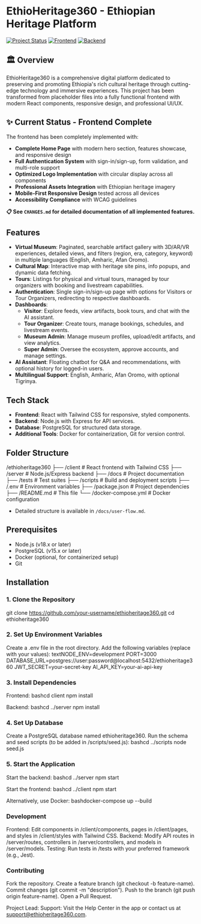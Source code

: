 # EthioHeritage360 - Ethiopian Heritage Platform

[![Project Status](https://img.shields.io/badge/Status-In%20Development-yellow)](https://github.com/Summer-Camp-Project/Project-for-G25)
[![Frontend](https://img.shields.io/badge/Frontend-React-blue)](https://reactjs.org/)
[![Backend](https://img.shields.io/badge/Backend-Node.js-green)](https://nodejs.org/)

## 🏛️ Overview
EthioHeritage360 is a comprehensive digital platform dedicated to preserving and promoting Ethiopia's rich cultural heritage through cutting-edge technology and immersive experiences. This project has been transformed from placeholder files into a fully functional frontend with modern React components, responsive design, and professional UI/UX.

## ✨ Current Status - Frontend Complete
The frontend has been completely implemented with:
- **Complete Home Page** with modern hero section, features showcase, and responsive design
- **Full Authentication System** with sign-in/sign-up, form validation, and multi-role support
- **Optimized Logo Implementation** with circular display across all components
- **Professional Assets Integration** with Ethiopian heritage imagery
- **Mobile-First Responsive Design** tested across all devices
- **Accessibility Compliance** with WCAG guidelines

**📋 See `CHANGES.md` for detailed documentation of all implemented features.**

## Features
- **Virtual Museum**: Paginated, searchable artifact gallery with 3D/AR/VR experiences, detailed views, and filters (region, era, category, keyword) in multiple languages (English, Amharic, Afan Oromo).
- **Cultural Map**: Interactive map with heritage site pins, info popups, and dynamic data fetching.
- **Tours**: Listings for physical and virtual tours, managed by tour organizers with booking and livestream capabilities.
- **Authentication**: Single sign-in/sign-up page with options for Visitors or Tour Organizers, redirecting to respective dashboards.
- **Dashboards**:
  - **Visitor**: Explore feeds, view artifacts, book tours, and chat with the AI assistant.
  - **Tour Organizer**: Create tours, manage bookings, schedules, and livestream events.
  - **Museum Admin**: Manage museum profiles, upload/edit artifacts, and view analytics.
  - **Super Admin**: Oversee the ecosystem, approve accounts, and manage settings.
- **AI Assistant**: Floating chatbot for Q&A and recommendations, with optional history for logged-in users.
- **Multilingual Support**: English, Amharic, Afan Oromo, with optional Tigrinya.

## Tech Stack
- **Frontend**: React with Tailwind CSS for responsive, styled components.
- **Backend**: Node.js with Express for API services.
- **Database**: PostgreSQL for structured data storage.
- **Additional Tools**: Docker for containerization, Git for version control.

## Folder Structure
/ethioheritage360
├── /client           # React frontend with Tailwind CSS
├── /server           # Node.js/Express backend
├── /docs             # Project documentation
├── /tests            # Test suites
├── /scripts          # Build and deployment scripts
├── /.env             # Environment variables
├── /package.json     # Project dependencies
├── /README.md        # This file
└── /docker-compose.yml # Docker configuration
- Detailed structure is available in `/docs/user-flow.md`.

## Prerequisites
- Node.js (v18.x or later)
- PostgreSQL (v15.x or later)
- Docker (optional, for containerized setup)
- Git

## Installation

### 1. Clone the Repository

git clone https://github.com/your-username/ethioheritage360.git
cd ethioheritage360
### 2. Set Up Environment Variables

Create a .env file in the root directory.
Add the following variables (replace with your values):
textNODE_ENV=development
PORT=3000
DATABASE_URL=postgres://user:password@localhost:5432/ethioheritage360
JWT_SECRET=your-secret-key
AI_API_KEY=your-ai-api-key


### 3. Install Dependencies

Frontend:
bashcd client
npm install

Backend:
bashcd ../server
npm install


### 4. Set Up Database

Create a PostgreSQL database named ethioheritage360.
Run the schema and seed scripts (to be added in /scripts/seed.js):
bashcd ../scripts
node seed.js


### 5. Start the Application

Start the backend:
bashcd ../server
npm start

Start the frontend:
bashcd ../client
npm start

Alternatively, use Docker:
bashdocker-compose up --build


### Development

Frontend: Edit components in /client/components, pages in /client/pages, and styles in /client/styles with Tailwind CSS.
Backend: Modify API routes in /server/routes, controllers in /server/controllers, and models in /server/models.
Testing: Run tests in /tests with your preferred framework (e.g., Jest).

### Contributing

Fork the repository.
Create a feature branch (git checkout -b feature-name).
Commit changes (git commit -m "description").
Push to the branch (git push origin feature-name).
Open a Pull Request.


Project Lead: 
Support: Visit the Help Center in the app or contact us at support@ethioheritage360.com.

